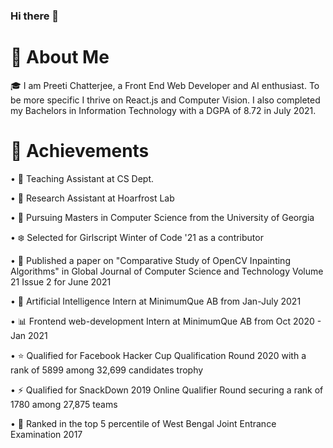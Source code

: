 ### Hi there 👋

# 🚀 About Me

🎓 I am Preeti Chatterjee, a Front End Web Developer and AI enthusiast. To be more specific I thrive on React.js and Computer Vision. I also completed my Bachelors in Information Technology with a DGPA of 8.72 in July 2021.

<!--
**phoenix98Glitch/phoenix98Glitch** is a ✨ _special_ ✨ repository because its `README.md` (this file) appears on your GitHub profile.

Here are some ideas to get you started:

- 🔭 I’m currently working on ...
- 🌱 I’m currently learning ...
- 👯 I’m looking to collaborate on ...
- 🤔 I’m looking for help with ...
- 💬 Ask me about ...
- 📫 How to reach me: ...
- 😄 Pronouns: ...
- ⚡ Fun fact: ...
-->
# 🏅 Achievements

• 📝 Teaching Assistant at CS Dept.

• 📝 Research Assistant at Hoarfrost Lab

• 📝 Pursuing Masters in Computer Science from the University of Georgia 

• ❄️ Selected for Girlscript Winter of Code '21 as a contributor 

• 📝 Published a paper on "Comparative Study of OpenCV Inpainting Algorithms" in Global Journal of Computer Science and Technology Volume 21 Issue 2 for June 2021

• 🦾 Artificial Intelligence Intern at MinimumQue AB from Jan-July 2021

• 📊 Frontend web-development Intern at MinimumQue AB from Oct 2020 - Jan 2021

• ⭐ Qualified for Facebook Hacker Cup Qualification Round 2020 with a rank of 5899 among 32,699 candidates trophy

• ⚡ Qualified for SnackDown 2019 Online Qualifier Round securing a rank of 1780 among 27,875 teams

• 🤝 Ranked in the top 5 percentile of West Bengal Joint Entrance Examination 2017
